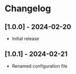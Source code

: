 # Changelog

## [1.0.0] - 2024-02-20
- Initial release

## [1.0.1] - 2024-02-21
- Renamed configuration file
